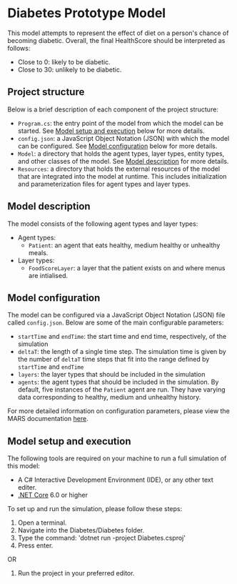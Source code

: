 # Diabetes Prototype Model

This model attempts to represent the effect of diet on a person's chance of becoming diabetic. Overall, the final HealthScore should be interpreted as follows:
 - Close to 0: likely to be diabetic.
 - Close to 30: unlikely to be diabetic. 

## Project structure

Below is a brief description of each component of the project structure:

- `Program.cs`: the entry point of the model from which the model can be started. See [Model setup and execution](#model-setup-and-execution) below for more details.
- `config.json`: a JavaScript Object Notation (JSON) with which the model can be configured. See [Model configuration](#model-configuration) below for more details.
- `Model`: a directory that holds the agent types, layer types, entity types, and other classes of the model. See [Model description](#model-description) for more details.
- `Resources`: a directory that holds the external resources of the model that are integrated into the model at runtime. This includes initialization and parameterization files for agent types and layer types.

## Model description

The model consists of the following agent types and layer types:

- Agent types:
  - `Patient`: an agent that eats healthy, medium healthy or unhealthy meals.
- Layer types:
  - `FoodScoreLayer`: a layer that the patient exists on and where menus are intialised.
## Model configuration

The model can be configured via a JavaScript Object Notation (JSON) file called `config.json`. Below are some of the main configurable parameters:

- `startTime` and `endTime`: the start time and end time, respectively, of the simulation
- `deltaT`: the length of a single time step. The simulation time is given by the number of `deltaT` time steps that fit into the range defined by `startTime` and `endTime`
- `layers`: the layer types that should be included in the simulation
- `agents`: the agent types that should be included in the simulation. By default, five instances of the `Patient` agent are run. They have varying data corresponding to healthy, medium and unhealthy history. 

For more detailed information on configuration parameters, please view the MARS documentation [here](https://mars.haw-hamburg.de/articles/core/model-configuration/index.html).

## Model setup and execution

The following tools are required on your machine to run a full simulation of this model:

- A C# Interactive Development Environment (IDE), or any other text editer. 
- [.NET Core](https://dotnet.microsoft.com/en-us/download) 6.0 or higher

To set up and run the simulation, please follow these steps:

1. Open a terminal.
2. Navigate into the Diabetes/Diabetes folder.
3. Type the command: 'dotnet run -project Diabetes.csproj'
4. Press enter. 

OR

1. Run the project in your preferred editor. 

